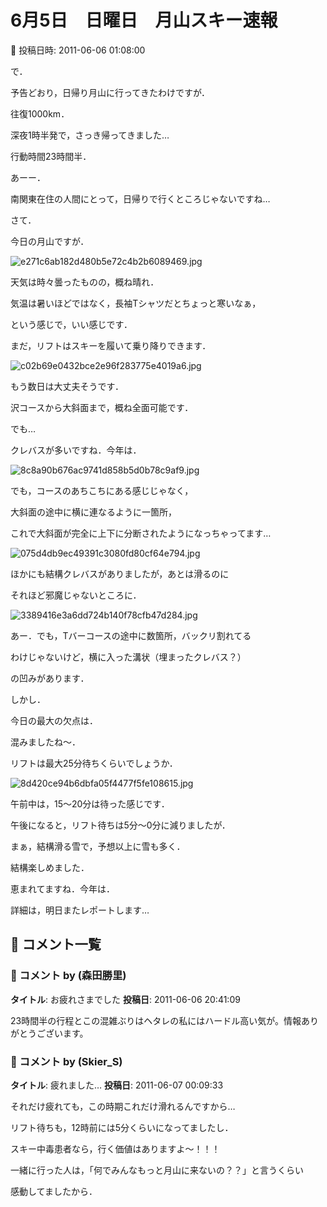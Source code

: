 # 6月5日　日曜日　月山スキー速報

📅 投稿日時: 2011-06-06 01:08:00

で．


予告どおり，日帰り月山に行ってきたわけですが．





往復1000km．


深夜1時半発で，さっき帰ってきました…


行動時間23時間半．


あーー．


南関東在住の人間にとって，日帰りで行くところじゃないですね…





さて．


今日の月山ですが．




![e271c6ab182d480b5e72c4b2b6089469.jpg](images/e271c6ab182d480b5e72c4b2b6089469.jpg)







天気は時々曇ったものの，概ね晴れ．


気温は暑いほどではなく，長袖Tシャツだとちょっと寒いなぁ，


という感じで，いい感じです．





まだ，リフトはスキーを履いて乗り降りできます．




![c02b69e0432bce2e96f283775e4019a6.jpg](images/c02b69e0432bce2e96f283775e4019a6.jpg)




もう数日は大丈夫そうです．


沢コースから大斜面まで，概ね全面可能です．





でも…


クレバスが多いですね．今年は．




![8c8a90b676ac9741d858b5d0b78c9af9.jpg](images/8c8a90b676ac9741d858b5d0b78c9af9.jpg)







でも，コースのあちこちにある感じじゃなく，


大斜面の途中に横に連なるように一箇所，


これで大斜面が完全に上下に分断されたようになっちゃってます…




![075d4db9ec49391c3080fd80cf64e794.jpg](images/075d4db9ec49391c3080fd80cf64e794.jpg)







ほかにも結構クレバスがありましたが，あとは滑るのに


それほど邪魔じゃないところに．




![3389416e3a6dd724b140f78cfb47d284.jpg](images/3389416e3a6dd724b140f78cfb47d284.jpg)







あー．でも，Tバーコースの途中に数箇所，バックリ割れてる


わけじゃないけど，横に入った溝状（埋まったクレバス？）


の凹みがあります．





しかし．





今日の最大の欠点は．


混みましたね～．


リフトは最大25分待ちくらいでしょうか．




![8d420ce94b6dbfa05f4477f5fe108615.jpg](images/8d420ce94b6dbfa05f4477f5fe108615.jpg)




午前中は，15～20分は待った感じです．


午後になると，リフト待ちは5分～0分に減りましたが．





まぁ，結構滑る雪で，予想以上に雪も多く．


結構楽しめました．


恵まれてますね．今年は．





詳細は，明日またレポートします…

## 💬 コメント一覧

### 💬 コメント by (森田勝里)
**タイトル**: お疲れさまでした
**投稿日**: 2011-06-06 20:41:09

23時間半の行程とこの混雑ぶりはヘタレの私にはハードル高い気が。情報ありがとうございます。

### 💬 コメント by (Skier_S)
**タイトル**: 疲れました…
**投稿日**: 2011-06-07 00:09:33

それだけ疲れても，この時期これだけ滑れるんですから…

リフト待ちも，12時前には5分くらいになってましたし．



スキー中毒患者なら，行く価値はありますよ～！！！



一緒に行った人は，「何でみんなもっと月山に来ないの？？」と言うくらい

感動してましたから．

